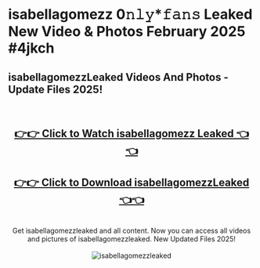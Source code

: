 # isabellagomezz 0𝚗𝚕𝚢*𝚏𝚊𝚗𝚜 Leaked New Video & Photos February 2025 #4jkch

<h2>isabellagomezzLeaked Videos And Photos - Update Files 2025!</h2>
<br>
<div align="center">
<h2><a href="https://mediaupload.pro?title=isabellagomezz&ref=11F" rel="nofollow">👉👉 Click to Watch isabellagomezz Leaked 👈👈</a></h2>
<h2><a href="https://mediaupload.pro?title=isabellagomezz&ref=11F" rel="nofollow">👉👉 Click to Download isabellagomezzLeaked 👈👈</a></h2>
<br>
Get isabellagomezzleaked and all content. Now you can access all videos and pictures of isabellagomezzleaked. New Updated Files 2025!
<br>
<br>
<a href="https://mediaupload.pro?title=isabellagomezz&ref=11F" rel="nofollow" data-target="animated-image.originalLink"><img src="https://i.ibb.co/Gkj2r4b/banner.png" alt="isabellagomezzleaked" style="max-width: 100%; display: inline-block;" data-target="animated-image.originalImage"></a>
</div>
<br>

